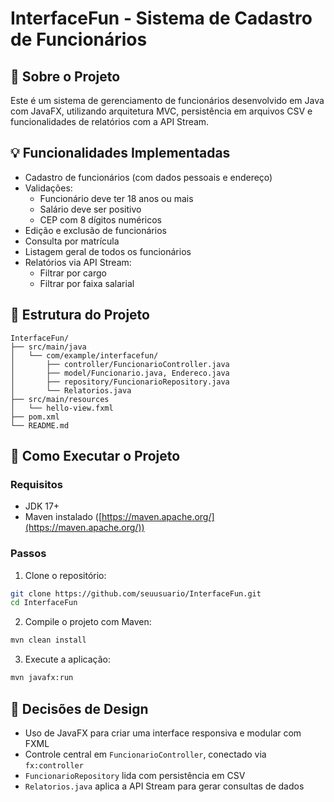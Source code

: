 # InterfaceFun - Sistema de Cadastro de Funcionários

## 📄 Sobre o Projeto

Este é um sistema de gerenciamento de funcionários desenvolvido em Java com JavaFX, utilizando arquitetura MVC, persistência em arquivos CSV e funcionalidades de relatórios com a API Stream.

## 💡 Funcionalidades Implementadas

- Cadastro de funcionários (com dados pessoais e endereço)
- Validações:
    - Funcionário deve ter 18 anos ou mais
    - Salário deve ser positivo
    - CEP com 8 dígitos numéricos
- Edição e exclusão de funcionários
- Consulta por matrícula
- Listagem geral de todos os funcionários
- Relatórios via API Stream:
    - Filtrar por cargo
    - Filtrar por faixa salarial

## 📁 Estrutura do Projeto

```
InterfaceFun/
├── src/main/java
│   └── com/example/interfacefun/
│       ├── controller/FuncionarioController.java
│       ├── model/Funcionario.java, Endereco.java
│       ├── repository/FuncionarioRepository.java
│       └── Relatorios.java
├── src/main/resources
│   └── hello-view.fxml
├── pom.xml
└── README.md
```

## 🚀 Como Executar o Projeto

### Requisitos

- JDK 17+
- Maven instalado ([https://maven.apache.org/](https://maven.apache.org/))

### Passos

1. Clone o repositório:

```bash
git clone https://github.com/seuusuario/InterfaceFun.git
cd InterfaceFun
```

2. Compile o projeto com Maven:

```bash
mvn clean install
```

3. Execute a aplicação:

```bash
mvn javafx:run
```

## 🤝 Decisões de Design

- Uso de JavaFX para criar uma interface responsiva e modular com FXML
- Controle central em `FuncionarioController`, conectado via `fx:controller`
- `FuncionarioRepository` lida com persistência em CSV
- `Relatorios.java` aplica a API Stream para gerar consultas de dados

##
